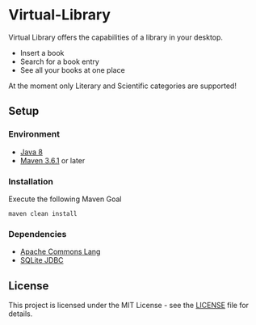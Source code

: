 # Virtual-Library

Virtual Library offers the capabilities of a library in your desktop.
* Insert a book
* Search for a book entry
* See all your books at one place

At the moment only Literary and Scientific categories are supported!

## Setup

### Environment
* [Java 8](https://www.oracle.com/java/technologies/javase-downloads.html)
* [Maven 3.6.1](https://maven.apache.org/download.cgi) or later

### Installation

Execute the following Maven Goal

```
maven clean install
```

### Dependencies

* [Apache Commons Lang](https://mvnrepository.com/artifact/org.apache.commons/commons-lang3/3.10)
* [SQLite JDBC](https://mvnrepository.com/artifact/org.xerial/sqlite-jdbc/3.30.1)

## License

This project is licensed under the MIT License - see the [LICENSE](LICENSE) file for details.